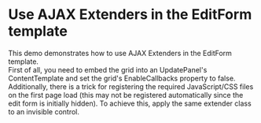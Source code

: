 # Use AJAX Extenders in the EditForm template


<p>This demo demonstrates how to use AJAX Extenders in the EditForm template.<br />
First of all, you need to embed the grid into an UpdatePanel's ContentTemplate and set the grid's EnableCallbacks property to false.<br />
Additionally, there is a trick for registering the required JavaScript/CSS files on the first page load (this may not be registered automatically since the edit form is initially hidden). To achieve this, apply the same extender class to an invisible control.</p>

<br/>



